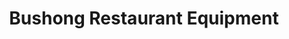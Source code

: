 ---
title: "Bushong Restaurant Equipment"
url: /dayton/bushong-restaurant-equipment/
shop: wholesale
---